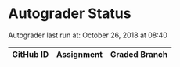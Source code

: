 # Autograder Status
Autograder last run at: October 26, 2018 at 08:40

| GitHub ID | Assignment | Graded Branch |
|-----------|------------|---------------|
